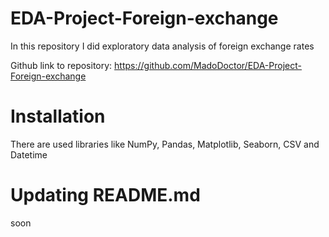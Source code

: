 # EDA-Project-Foreign-exchange
In this repository I did exploratory data analysis of foreign exchange rates

Github link to repository: https://github.com/MadoDoctor/EDA-Project-Foreign-exchange

# Installation
There are used libraries like NumPy, Pandas, Matplotlib, Seaborn, CSV and Datetime

# Updating README.md
soon
